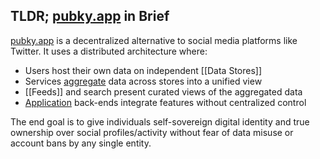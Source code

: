## TLDR; [pubky.app](Pubky%20App.md) in Brief

[pubky.app](Pubky%20App.md) is a decentralized alternative to social media platforms like Twitter. It uses a distributed architecture where:

- Users host their own data on independent [[Data Stores]]
- Services [aggregate](Aggregators.md) data across stores into a unified view
- [[Feeds]] and search present curated views of the aggregated data
- [Application](Applications.md) back-ends integrate features without centralized control

The end goal is to give individuals self-sovereign digital identity and true ownership over social profiles/activity without fear of data misuse or account bans by any single entity.
